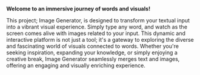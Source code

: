 **Welcome to an immersive journey of words and visuals!**

This project; Image Generator, is designed to transform your textual input into a vibrant visual experience.
Simply type any word, and watch as the screen comes alive with images related to your input. 
This dynamic and interactive platform is not just a tool; it's a gateway to exploring the diverse and fascinating world of visuals connected to words. 
Whether you're seeking inspiration, expanding your knowledge, or simply enjoying a creative break, Image Generator seamlessly merges text and images, offering an engaging and visually enriching experience.
